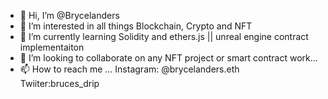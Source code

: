 - 👋 Hi, I’m @Brycelanders
- 👀 I’m interested in all things Blockchain, Crypto and NFT 
- 🌱 I’m currently learning Solidity and ethers.js || unreal engine contract implementaiton
- 💞️ I’m looking to collaborate on any NFT project or smart contract work...
- 📫 How to reach me ... Instagram: @brycelanders.eth Twiiter:bruces_drip

<!---
Brycelanders/Brycelanders is a ✨ special ✨ repository because its `README.md` (this file) appears on your GitHub profile.
You can click the Preview link to take a look at your changes.
--->
